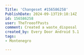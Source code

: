 ```yaml
---
Title: 'Changeset #156586258'
PublishDate: 2024-09-13T19:18:14Z
id: 156586258
user: TheTreeofPasts
comment: Created a waste_disposal
created_by: Every Door Android 5.1
tags:
- Montenegro

---
```

